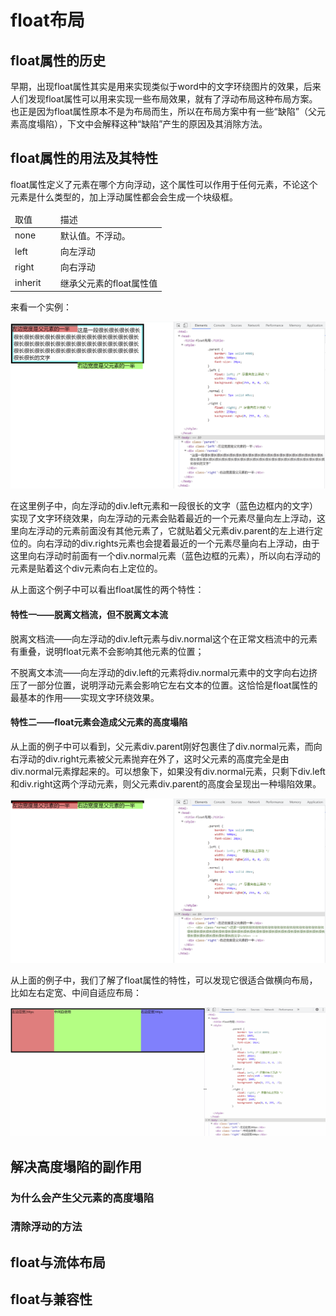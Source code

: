 # float布局

## float属性的历史

早期，出现float属性其实是用来实现类似于word中的文字环绕图片的效果，后来人们发现float属性可以用来实现一些布局效果，就有了浮动布局这种布局方案。也正是因为float属性原本不是为布局而生，所以在布局方案中有一些“缺陷”（父元素高度塌陷），下文中会解释这种“缺陷”产生的原因及其消除方法。



## float属性的用法及其特性

float属性定义了元素在哪个方向浮动，这个属性可以作用于任何元素，不论这个元素是什么类型的，加上浮动属性都会会生成一个块级框。

<table>
    <thead>
        <tr>
            <td style="width: 30%; font-weight: blod;">取值</td>
            <td>描述</td>
        </tr>
    </thead>
    <tbody>
        <tr>
            <td>none</td>
            <td>默认值。不浮动。</td>
        </tr>
        <tr>
            <td>left</td>
            <td>向左浮动</td>
        </tr>
        <tr>
            <td>right</td>
            <td>向右浮动</td>
        </tr>
        <tr>
            <td>inherit</td>
            <td>继承父元素的float属性值</td>
        </tr>
    </tbody>
</table>

来看一个实例：

![image-20210725163656729](1.png)

在这里例子中，向左浮动的div.left元素和一段很长的文字（蓝色边框内的文字）实现了文字环绕效果，向左浮动的元素会贴着最近的一个元素尽量向左上浮动，这里向左浮动的元素前面没有其他元素了，它就贴着父元素div.parent的左上进行定位的。向右浮动的div.rights元素也会提着最近的一个元素尽量向右上浮动，由于这里向右浮动时前面有一个div.normal元素（蓝色边框的元素），所以向右浮动的元素是贴着这个div元素向右上定位的。

从上面这个例子中可以看出float属性的两个特性：

#### 特性一——**脱离文档流，但不脱离文本流**

脱离文档流——向左浮动的div.left元素与div.normal这个在正常文档流中的元素有重叠，说明float元素不会影响其他元素的位置；

不脱离文本流——向左浮动的div.left的元素将div.normal元素中的文字向右边挤压了一部分位置，说明浮动元素会影响它左右文本的位置。这恰恰是float属性的最基本的作用——实现文字环绕效果。

#### 特性二——float元素会造成父元素的高度塌陷

从上面的例子中可以看到，父元素div.parent刚好包裹住了div.normal元素，而向右浮动的div.right元素被父元素抛弃在外了，这时父元素的高度完全是由div.normal元素撑起来的。可以想象下，如果没有div.normal元素，只剩下div.left和div.right这两个浮动元素，则父元素div.parent的高度会呈现出一种塌陷效果。

![image-20210725164342347](2.png)



从上面的例子中，我们了解了float属性的特性，可以发现它很适合做横向布局，比如左右定宽、中间自适应布局：

![1](1.gif)



## 解决高度塌陷的副作用

### 为什么会产生父元素的高度塌陷



### 清除浮动的方法





## float与流体布局





## float与兼容性